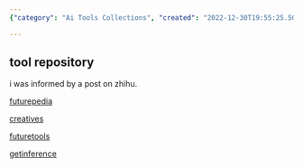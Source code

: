 ```yaml
---
{"category": "Ai Tools Collections", "created": "2022-12-30T19:55:25.506Z", "date": "2022-12-30 19:55:25", "description": "This article highlights various AI tools collections, including Futurepedia, Creatives, and Futuretools. It also refers to a Zhihu post and Getinference.", "modified": "2022-12-30T19:56:51.738Z", "tags": ["AI", "Tools Collections", "Futurepedia", "Creatives", "Futuretools", "Zhihu", "Getinference"], "title": "AI tools collections"}

---
```


## tool repository

i was informed by a post on zhihu.

[futurepedia](https://www.futurepedia.io/)

[creatives](https://www.creaitives.com/tools)

[futuretools](https://www.futuretools.io/)

[getinference](https://airadar.getinference.com/)
